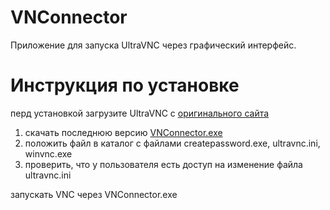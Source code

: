 # VNConnector
Приложение для запуска UltraVNC через графический интерфейс.

# Инструкция по установке
перд установкой  загрузите UltraVNC с <a href="https://uvnc.com/downloads/ultravnc.html">оригинального сайта</a>

1) скачать последнюю версию <a href="https://github.com/Eccllair/VNConnector/releases">VNConnector.exe</a>
2) положить файл в каталог с файлами createpassword.exe, ultravnc.ini, winvnc.exe
3) проверить, что у пользователя есть доступ на изменение файла ultravnc.ini

запускать VNC через VNConnector.exe
